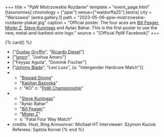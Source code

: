 +++
title = "PpW Mistrzowskie Rozdanie"
template = "event_page.html"
[taxonomies]
chronology = ["ppw"]
venue=["waldorffa25"]
[extra]
city = "Warszawa"
[extra.gallery.1]
path = "2023-05-06-ppw-mistrzowskie-rozdanie-plakat.jpg"
caption = "Official poster. The four aces are [Bill Feager](@/w/feager.md), [Mister Z](@/w/mister-z.md), [Steve Kuningas](@/w/steve-kuningas.md) and Aytac Bahar. This is the first poster to use the new, metal-and-barbed-wire logo."
source = "[Official PpW Facebook]"
+++

{% card() %}
- ["[Gustav Gryffin](@/w/gustav-gryffin.md)", "[Ricardo Diesel](@/w/ricardo-diesel.md)"]
- ["[Isnorr](@/w/isnorr.md)", "Joshua Amaru"]
- ["Feyyaz Aguila", "Dominik Fischer"]
- ["[Johnny Blade](@/w/johnny-blade.md)", "Lexi Luxx", {s: "Intergender Hardcore Match"}]
- - "[Biesiad Strong](@/w/biesiad.md)"
  - "[Kapitan Bazooka](@/w/kapitan-bazooka.md)"
  - r: "KO"
    c: "[PpW Championship](@/c/ppw-championship.md)"
- - "[Steve Kuningas](@/w/steve-kuningas.md)"
  - "Aytac Bahar"
  - "[Bill Feager](@/w/feager.md)"
  - "[Mister Z](@/w/mister-z.md)"
  - s: "Fatal Four Way Match"
- credits:
    Host, Ring Announcer: Michael HT
    Interviewer: Szymon Kuciok
    Referees: Sędzia Kornel
{% end %}
